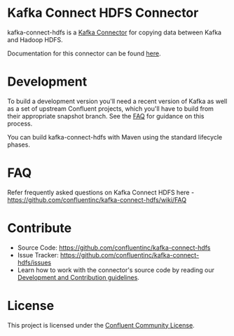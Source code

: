 # Kafka Connect HDFS Connector

kafka-connect-hdfs is a [Kafka Connector](http://kafka.apache.org/documentation.html#connect)
for copying data between Kafka and Hadoop HDFS.

Documentation for this connector can be found [here](http://docs.confluent.io/current/connect/connect-hdfs/docs/index.html).

# Development

To build a development version you'll need a recent version of Kafka as well as a set of upstream Confluent projects, which you'll have to build from their appropriate snapshot branch. See the [FAQ](https://github.com/confluentinc/kafka-connect-hdfs/wiki/FAQ) for guidance on this process.

You can build kafka-connect-hdfs with Maven using the standard lifecycle phases.

# FAQ

Refer frequently asked questions on Kafka Connect HDFS here -
https://github.com/confluentinc/kafka-connect-hdfs/wiki/FAQ

# Contribute

- Source Code: https://github.com/confluentinc/kafka-connect-hdfs
- Issue Tracker: https://github.com/confluentinc/kafka-connect-hdfs/issues
- Learn how to work with the connector's source code by reading our [Development and Contribution guidelines](CONTRIBUTING.md).

# License

This project is licensed under the [Confluent Community License](LICENSE).


